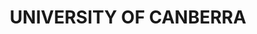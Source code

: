 ---
lastmod: '2025-04-06T06:05:20+00:00'
latitude: -35.231279
layout: suburb
longitude: 149.086682
postcode: '2617'
state: ACT
title: UNIVERSITY OF CANBERRA
url: /act/university-of-canberra/
---